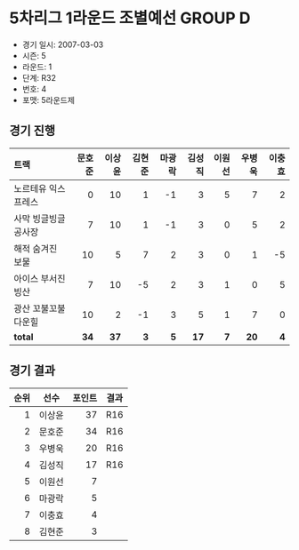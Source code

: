 # 5차리그 1라운드 조별예선 GROUP D

- 경기 일시: 2007-03-03
- 시즌: 5
- 라운드: 1
- 단계: R32
- 번호: 4
- 포맷: 5라운드제





## 경기 진행

| 트랙 | 문호준 | 이상윤 | 김현준 | 마광락 | 김성직 | 이원선 | 우병욱 | 이충효 |
|:---|---:|---:|---:|---:|---:|---:|---:|---:|
| 노르테유 익스프레스 | 0 | 10 | 1 | -1 | 3 | 5 | 7 | 2 |
| 사막 빙글빙글 공사장 | 7 | 10 | 1 | -1 | 3 | 0 | 5 | 2 |
| 해적 숨겨진 보물 | 10 | 5 | 7 | 2 | 3 | 0 | 1 | -5 |
| 아이스 부서진 빙산 | 7 | 10 | -5 | 2 | 3 | 1 | 0 | 5 |
| 광산 꼬불꼬불 다운힐 | 10 | 2 | -1 | 3 | 5 | 1 | 7 | 0 |
| __total__ | __34__ | __37__ | __3__ | __5__ | __17__ | __7__ | __20__ | __4__ |




## 경기 결과

| 순위 | 선수 | 포인트 | 결과 |
|---:|:---:|---:|:---:|
| 1 | 이상윤 | 37 | R16 |
| 2 | 문호준 | 34 | R16 |
| 3 | 우병욱 | 20 | R16 |
| 4 | 김성직 | 17 | R16 |
| 5 | 이원선 | 7 |  |
| 6 | 마광락 | 5 |  |
| 7 | 이충효 | 4 |  |
| 8 | 김현준 | 3 |  |

